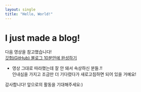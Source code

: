 ```yaml
---
layout: single
title: "Hello, World!"
---
```


# I just made a blog!

다음 영상을 참고했습니다!  
[깃헙(GitHub) 블로그 10분안에 완성하기](https://youtu.be/ACzFIAOsfpM)

+ 영상 그대로 따라했는데 잘 안 돼서 속상하신 분들.!!  
인내심을 가지고 조금만 더 기다렸다가 새로고침하면 되어 있을 거예요!

감사합니다! 앞으로의 활동을 기대해주세요:)
